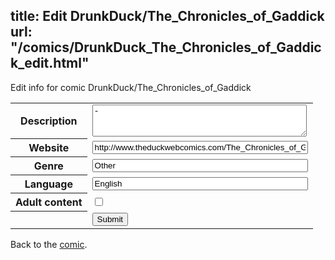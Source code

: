 title: Edit DrunkDuck/The_Chronicles_of_Gaddick
url: "/comics/DrunkDuck_The_Chronicles_of_Gaddick_edit.html"
---
Edit info for comic DrunkDuck/The_Chronicles_of_Gaddick

<form name="comic" action="http://gaepostmail.appspot.com/comic/" method="post">
<table class="comicinfo">
<tr>
<th>Description</th><td><textarea name="description" cols="40" rows="3">-</textarea></td>
</tr>
<tr>
<th>Website</th><td><input type="text" name="url" value="http://www.theduckwebcomics.com/The_Chronicles_of_Gaddick/" size="40"/></td>
</tr>
<tr>
<th>Genre</th><td><input type="text" name="genre" value="Other" size="40"/></td>
</tr>
<tr>
<th>Language</th><td><input type="text" name="language" value="English" size="40"/></td>
</tr>
<tr>
<th>Adult content</th><td><input type="checkbox" name="adult" value="adult" /></td>
</tr>
<tr>
<th></th><td>
<input type="hidden" name="comic" value="DrunkDuck_The_Chronicles_of_Gaddick" />
<input type="submit" name="submit" value="Submit" />
</td>
</tr>
</table>
</form>

Back to the [comic](DrunkDuck_The_Chronicles_of_Gaddick.html).
